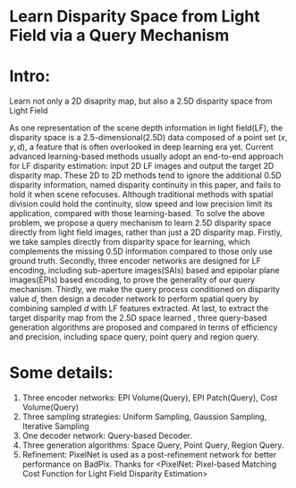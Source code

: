 # Learn Disparity Space from Light Field via a Query Mechanism

# Intro: 
Learn not only a 2D disaprity map, but also a 2.5D disparity space from  Light Field

As one representation of the scene depth information in light field(LF), the disparity space is a 2.5-dimensional(2.5D) data composed of a point set $(x, y, d)$, a feature that is often overlooked in deep learning era yet. Current advanced learning-based methods usually adopt an end-to-end approach for LF disparity estimation: input 2D LF images and output the target 2D disparity map. These 2D to 2D methods tend to ignore the additional 0.5D disparity information, named disparity continuity in this paper, and fails to hold it when scene refocuses. Although traditional methods with spatial division could hold the continuity, slow speed and low precision limit its application, compared with those learning-based. To solve the above problem, we propose a query mechanism to learn 2.5D disparity space directly from light field images, rather than just a 2D disparity map. Firstly, we take samples directly from disparity space for learning, which complements the missing 0.5D information compared to those only use ground truth.  Secondly, three encoder networks are designed for LF encoding, including sub-aperture images(SAIs) based and epipolar plane images(EPIs) based encoding, to prove the generality of our query mechanism. Thirdly, we make the query process conditioned on disparity value $d$, then design a decoder network to perform spatial query by combining sampled $d$ with LF features extracted. At last, to extract the target disparity map from the 2.5D space learned , three query-based generation algorithms are proposed and compared in terms of efficiency and precision, including space query, point query and region query.   


# Some details:
1. Three encoder networks: EPI Volume(Query), EPI Patch(Query), Cost Volume(Query)
2. Three sampling strategies: Uniform Sampling, Gaussion Sampling, Iterative Sampling
3. One decoder network: Query-based Decoder.
4. Three generation algorithms: Space Query, Point Query, Region Query.
5. Refinement: PixelNet is used as a post-refinement network for better performance on BadPix. Thanks for <PixelNet: Pixel-based Matching Cost Function for Light Field Disparity Estimation>
